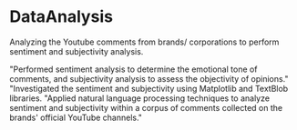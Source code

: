 # DataAnalysis
Analyzing the Youtube comments from brands/ corporations to perform sentiment and subjectivity analysis.


"Performed sentiment analysis to determine the emotional tone of comments, and subjectivity analysis to assess the objectivity of opinions."
"Investigated the sentiment and subjectivity using Matplotlib and TextBlob libraries.
"Applied natural language processing techniques to analyze sentiment and subjectivity within a corpus of comments collected on the brands' official YouTube channels."
